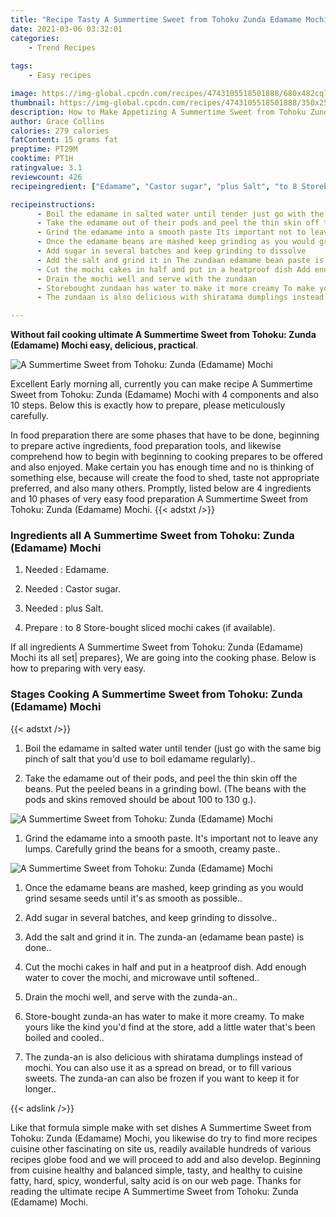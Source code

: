 ```yaml
---
title: "Recipe Tasty A Summertime Sweet from Tohoku Zunda Edamame Mochi"
date: 2021-03-06 03:32:01
categories:
    - Trend Recipes
    
tags:
    - Easy recipes

image: https://img-global.cpcdn.com/recipes/4743105518501888/680x482cq70/a-summertime-sweet-from-tohoku-zunda-edamame-mochi-recipe-main-photo.jpg
thumbnail: https://img-global.cpcdn.com/recipes/4743105518501888/350x250cq70/a-summertime-sweet-from-tohoku-zunda-edamame-mochi-recipe-main-photo.jpg
description: How to Make Appetizing A Summertime Sweet from Tohoku Zunda Edamame Mochi with 4 ingredients and 10 stages of easy cooking.
author: Grace Collins
calories: 279 calories
fatContent: 15 grams fat
preptime: PT29M
cooktime: PT1H
ratingvalue: 3.1
reviewcount: 426
recipeingredient: ["Edamame", "Castor sugar", "plus Salt", "to 8 Storebought sliced mochi cakes if available"]

recipeinstructions: 
      - Boil the edamame in salted water until tender just go with the same big pinch of salt that youd use to boil edamame regularly 
      - Take the edamame out of their pods and peel the thin skin off the beans Put the peeled beans in a grinding bowl The beans with the pods and skins removed should be about 100 to 130 g 
      - Grind the edamame into a smooth paste Its important not to leave any lumps Carefully grind the beans for a smooth creamy paste 
      - Once the edamame beans are mashed keep grinding as you would grind sesame seeds until its as smooth as possible 
      - Add sugar in several batches and keep grinding to dissolve 
      - Add the salt and grind it in The zundaan edamame bean paste is done 
      - Cut the mochi cakes in half and put in a heatproof dish Add enough water to cover the mochi and microwave until softened 
      - Drain the mochi well and serve with the zundaan 
      - Storebought zundaan has water to make it more creamy To make yours like the kind youd find at the store add a little water thats been boiled and cooled 
      - The zundaan is also delicious with shiratama dumplings instead of mochi You can also use it as a spread on bread or to fill various sweets  The zundaan can also be frozen if you want to keep it for longer

---
```




**Without fail cooking ultimate A Summertime Sweet from Tohoku: Zunda (Edamame) Mochi easy, delicious, practical**. 


![A Summertime Sweet from Tohoku: Zunda (Edamame) Mochi](https://img-global.cpcdn.com/recipes/4743105518501888/680x482cq70/a-summertime-sweet-from-tohoku-zunda-edamame-mochi-recipe-main-photo.jpg "A Summertime Sweet from Tohoku: Zunda (Edamame) Mochi")




Excellent Early morning all, currently you can make recipe A Summertime Sweet from Tohoku: Zunda (Edamame) Mochi with 4 components and also 10 steps. Below this is exactly how to prepare, please meticulously carefully.

In food preparation there are some phases that have to be done, beginning to prepare active ingredients, food preparation tools, and likewise comprehend how to begin with beginning to cooking prepares to be offered and also enjoyed. Make certain you has enough time and no is thinking of something else, because will create the food to shed, taste not appropriate preferred, and also many others. Promptly, listed below are 4 ingredients and 10 phases of very easy food preparation A Summertime Sweet from Tohoku: Zunda (Edamame) Mochi.
{{< adstxt />}}

### Ingredients all A Summertime Sweet from Tohoku: Zunda (Edamame) Mochi


1. Needed  : Edamame.

1. Needed  : Castor sugar.

1. Needed  : plus Salt.

1. Prepare  : to 8 Store-bought sliced mochi cakes (if available).



If all ingredients A Summertime Sweet from Tohoku: Zunda (Edamame) Mochi its all set| prepares}, We are going into the cooking phase. Below is how to preparing with very easy.

### Stages Cooking A Summertime Sweet from Tohoku: Zunda (Edamame) Mochi

{{< adstxt />}}


1. Boil the edamame in salted water until tender (just go with the same big pinch of salt that you&#39;d use to boil edamame regularly)..



1. Take the edamame out of their pods, and peel the thin skin off the beans. Put the peeled beans in a grinding bowl. (The beans with the pods and skins removed should be about 100 to 130 g.).



![A Summertime Sweet from Tohoku: Zunda (Edamame) Mochi](https://img-global.cpcdn.com/steps/6400001023410176/160x128cq70/a-summertime-sweet-from-tohoku-zunda-edamame-mochi-recipe-step-2-photo.jpg" "A Summertime Sweet from Tohoku: Zunda (Edamame) Mochi")



1. Grind the edamame into a smooth paste. It&#39;s important not to leave any lumps. Carefully grind the beans for a smooth, creamy paste..



![A Summertime Sweet from Tohoku: Zunda (Edamame) Mochi](https://img-global.cpcdn.com/steps/6430398331486208/160x128cq70/a-summertime-sweet-from-tohoku-zunda-edamame-mochi-recipe-step-3-photo.jpg" "A Summertime Sweet from Tohoku: Zunda (Edamame) Mochi")



1. Once the edamame beans are mashed, keep grinding as you would grind sesame seeds until it&#39;s as smooth as possible..



1. Add sugar in several batches, and keep grinding to dissolve..



1. Add the salt and grind it in. The zunda-an (edamame bean paste) is done..



1. Cut the mochi cakes in half and put in a heatproof dish. Add enough water to cover the mochi, and microwave until softened..



1. Drain the mochi well, and serve with the zunda-an..



1. Store-bought zunda-an has water to make it more creamy. To make yours like the kind you&#39;d find at the store, add a little water that&#39;s been boiled and cooled..



1. The zunda-an is also delicious with shiratama dumplings instead of mochi. You can also use it as a spread on bread, or to fill various sweets.  The zunda-an can also be frozen if you want to keep it for longer..





{{< adslink />}}

Like that formula simple make with set dishes A Summertime Sweet from Tohoku: Zunda (Edamame) Mochi, you likewise do try to find more recipes cuisine other fascinating on site us, readily available hundreds of various recipes globe food and we will proceed to add and also develop. Beginning from cuisine healthy and balanced simple, tasty, and healthy to cuisine fatty, hard, spicy, wonderful, salty acid is on our web page. Thanks for reading the ultimate recipe A Summertime Sweet from Tohoku: Zunda (Edamame) Mochi.
